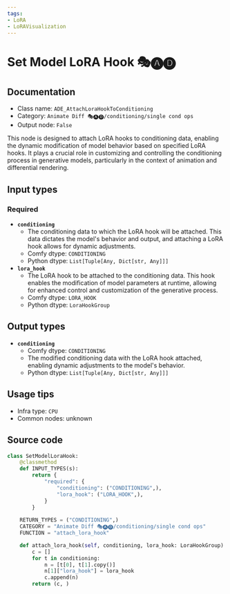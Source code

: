 ```yaml
---
tags:
- LoRA
- LoRAVisualization
---
```


# Set Model LoRA Hook 🎭🅐🅓
## Documentation
- Class name: `ADE_AttachLoraHookToConditioning`
- Category: `Animate Diff 🎭🅐🅓/conditioning/single cond ops`
- Output node: `False`

This node is designed to attach LoRA hooks to conditioning data, enabling the dynamic modification of model behavior based on specified LoRA hooks. It plays a crucial role in customizing and controlling the conditioning process in generative models, particularly in the context of animation and differential rendering.
## Input types
### Required
- **`conditioning`**
    - The conditioning data to which the LoRA hook will be attached. This data dictates the model's behavior and output, and attaching a LoRA hook allows for dynamic adjustments.
    - Comfy dtype: `CONDITIONING`
    - Python dtype: `List[Tuple[Any, Dict[str, Any]]]`
- **`lora_hook`**
    - The LoRA hook to be attached to the conditioning data. This hook enables the modification of model parameters at runtime, allowing for enhanced control and customization of the generative process.
    - Comfy dtype: `LORA_HOOK`
    - Python dtype: `LoraHookGroup`
## Output types
- **`conditioning`**
    - Comfy dtype: `CONDITIONING`
    - The modified conditioning data with the LoRA hook attached, enabling dynamic adjustments to the model's behavior.
    - Python dtype: `List[Tuple[Any, Dict[str, Any]]]`
## Usage tips
- Infra type: `CPU`
- Common nodes: unknown


## Source code
```python
class SetModelLoraHook:
    @classmethod
    def INPUT_TYPES(s):
        return {
            "required": {
                "conditioning": ("CONDITIONING",),
                "lora_hook": ("LORA_HOOK",),
            }
        }
    
    RETURN_TYPES = ("CONDITIONING",)
    CATEGORY = "Animate Diff 🎭🅐🅓/conditioning/single cond ops"
    FUNCTION = "attach_lora_hook"

    def attach_lora_hook(self, conditioning, lora_hook: LoraHookGroup):
        c = []
        for t in conditioning:
            n = [t[0], t[1].copy()]
            n[1]["lora_hook"] = lora_hook
            c.append(n)
        return (c, )

```
